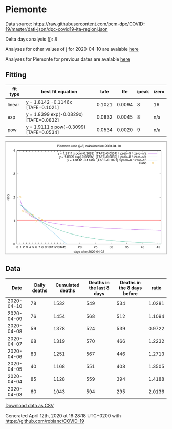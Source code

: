 # Piemonte

Data source: https://raw.githubusercontent.com/pcm-dpc/COVID-19/master/dati-json/dpc-covid19-ita-regioni.json

Delta days analysis (j): 8

Analyses for other values of j for 2020-04-10 are avalable [here](../README.md)

Analyses for Piemonte for previous dates are avalable [here](../../README.md)

## Fitting 
|fit type|best fit equation|tafe|tfe|ipeak|izero|
|-------|-----|--------|------|---|---|
|linear|y = 1.8142 -0.1146x  [TAFE=0.1021]|0.1021|0.0094|8|16|
|exp|y = 1.8399 exp(-0.0829x)  [TAFE=0.0832]|0.0832|0.0045|8|n/a|
|pow|y = 1.9111 x pow(-0.3099)  [TAFE=0.0534]|0.0534|0.0020|9|n/a|

![Plot](COVID-19_piemonte_j8_2020-04-10.png)

## Data
|Date|Daily deaths|Cumulated deaths|Deaths in the last 8 days|Deaths in the 8 days before|ratio|
|----|----------|-----------|-------|--------------------|-----|
|2020-04-10|78|1532|549|534|1.0281|
|2020-04-09|76|1454|568|512|1.1094|
|2020-04-08|59|1378|524|539|0.9722|
|2020-04-07|68|1319|570|466|1.2232|
|2020-04-06|83|1251|567|446|1.2713|
|2020-04-05|40|1168|551|408|1.3505|
|2020-04-04|85|1128|559|394|1.4188|
|2020-04-03|60|1043|594|295|2.0136|

[Download data as CSV](COVID-19_piemonte_j8_2020-04-10.csv)

Generated April 12th, 2020 at 16:28:18 UTC+0200 with https://github.com/robianc/COVID-19
